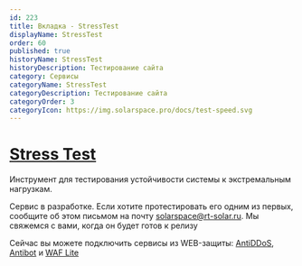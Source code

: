 ```yaml
---
id: 223
title: Вкладка - StressTest
displayName: StressTest
order: 60
published: true
historyName: StressTest
historyDescription: Тестирование сайта
category: Сервисы
categoryName: StressTest
categoryDescription: Тестирование сайта
categoryOrder: 3
categoryIcon: https://img.solarspace.pro/docs/test-speed.svg
---
```


# [Stress Test](stress-test)

Инструмент для тестирования устойчивости системы к экстремальным нагрузкам.



Сервис в разработке. Если хотите протестировать его одним из первых, сообщите об этом письмом на почту solarspace@rt-solar.ru. Мы свяжемся с вами, когда он будет готов к релизу  

Сейчас вы можете подключить сервисы из WEB-защиты: [AntiDDoS]([217]), [Antibot]([216]) и [WAF Lite]([234])